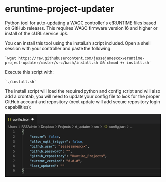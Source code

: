 # eruntime-project-updater
Python tool for auto-updating a WAGO controller's e!RUNTIME files based on GitHub releases.  This requires WAGO firmware version 16 and higher or install of the cURL service .ipk.  

You can install this tool using the install.sh script included.  Open a shell session with your controller and paste the following:
    
    `wget https://raw.githubusercontent.com/jessejamescox/eruntime-project-updater/master/src/bash/install.sh && chmod +x install.sh`

Execute this script with:
    
    `./install.sh`

The install script will load the required python and config script and will also add a crontab, you will need to update your config file to look for the proper GitHub account and repository (next update will add secure repository login capabilities):

![confog.json file example](./img/config.png)

